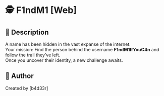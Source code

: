 # 🕵️ F1ndM1 [Web]

## 📖 Description  
A name has been hidden in the vast expanse of the internet.  
Your mission: Find the person behind the username **F1ndM1IfYouC4n** and follow the trail they’ve left.  
Once you uncover their identity, a new challenge awaits.

## 📝 Author  
Created by [b4d33r]
